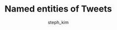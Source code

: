 ---
autogen: true
layout: article
title:  "Named entities of Tweets"
categories: recipes
recipe_tags: [text-analysis]
tags: [text-analysis]
show_related: false
author: steph_kim
excerpt: "Find out who is talking about what on Twitter by getting the named entities of tweets by keyword."

generate_from: https://raw.githubusercontent.com/algorithmiaio/sample-apps/master/recipes/sentiment_timeseries_forecast/README.md
repository: https://github.com/algorithmiaio/sample-apps/blob/master/recipes/named_entity_recognition/twitter_named_entity_recognition.py
---
